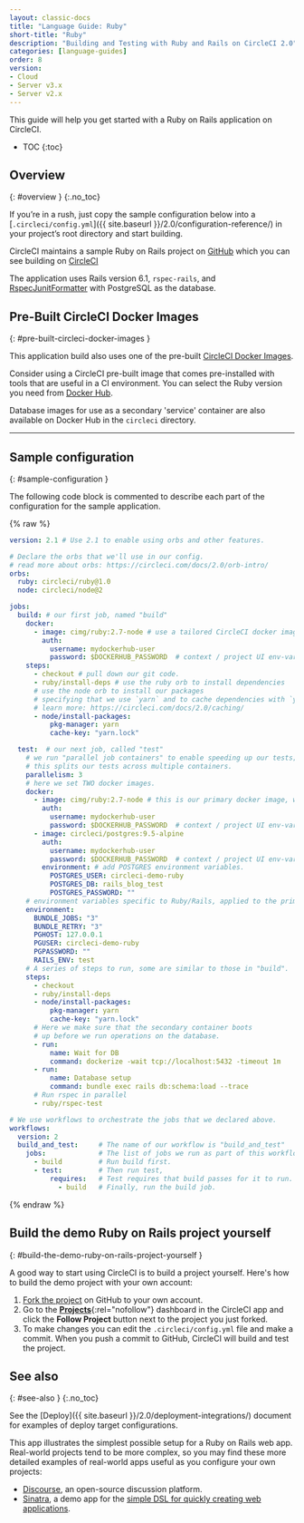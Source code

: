 ```yaml
---
layout: classic-docs
title: "Language Guide: Ruby"
short-title: "Ruby"
description: "Building and Testing with Ruby and Rails on CircleCI 2.0"
categories: [language-guides]
order: 8
version:
- Cloud
- Server v3.x
- Server v2.x
---
```


This guide will help you get started with a Ruby on Rails application on CircleCI.

* TOC
{:toc}

## Overview
{: #overview }
{:.no_toc}

If you’re in a rush, just copy the sample configuration below into a
[`.circleci/config.yml`]({{ site.baseurl }}/2.0/configuration-reference/) in
your project’s root directory and start building.

CircleCI maintains a sample Ruby on Rails project on
[GitHub](https://github.com/CircleCI-Public/circleci-demo-ruby-rails) which you
can see building on
[CircleCI](https://app.circleci.com/pipelines/github/CircleCI-Public/circleci-demo-ruby-rails)

The application uses Rails version 6.1, `rspec-rails`, and
[RspecJunitFormatter][rspec-junit-formatter] with PostgreSQL as the database.


## Pre-Built CircleCI Docker Images
{: #pre-built-circleci-docker-images }

This application build also uses one of the pre-built [CircleCI Docker
Images]({{site.baseurl}}/2.0/circleci-images/).

Consider using a CircleCI pre-built image that comes pre-installed with tools
that are useful in a CI environment. You can select the Ruby version you need
from [Docker Hub](https://hub.docker.com/r/cimg/ruby).

Database images for use as a secondary 'service' container are also available on
Docker Hub in the `circleci` directory.

---

## Sample configuration
{: #sample-configuration }

The following code block is commented to describe each part of the configuration
for the sample application.

{% raw %}

```yaml
version: 2.1 # Use 2.1 to enable using orbs and other features.

# Declare the orbs that we'll use in our config.
# read more about orbs: https://circleci.com/docs/2.0/orb-intro/
orbs:
  ruby: circleci/ruby@1.0
  node: circleci/node@2

jobs:
  build: # our first job, named "build"
    docker:
      - image: cimg/ruby:2.7-node # use a tailored CircleCI docker image.
        auth:
          username: mydockerhub-user
          password: $DOCKERHUB_PASSWORD  # context / project UI env-var reference
    steps:
      - checkout # pull down our git code.
      - ruby/install-deps # use the ruby orb to install dependencies
      # use the node orb to install our packages
      # specifying that we use `yarn` and to cache dependencies with `yarn.lock`
      # learn more: https://circleci.com/docs/2.0/caching/
      - node/install-packages:
          pkg-manager: yarn
          cache-key: "yarn.lock"

  test:  # our next job, called "test"
    # we run "parallel job containers" to enable speeding up our tests;
    # this splits our tests across multiple containers.
    parallelism: 3
    # here we set TWO docker images.
    docker:
      - image: cimg/ruby:2.7-node # this is our primary docker image, where step commands run.
        auth:
          username: mydockerhub-user
          password: $DOCKERHUB_PASSWORD  # context / project UI env-var reference
      - image: circleci/postgres:9.5-alpine
        auth:
          username: mydockerhub-user
          password: $DOCKERHUB_PASSWORD  # context / project UI env-var reference
        environment: # add POSTGRES environment variables.
          POSTGRES_USER: circleci-demo-ruby
          POSTGRES_DB: rails_blog_test
          POSTGRES_PASSWORD: ""
    # environment variables specific to Ruby/Rails, applied to the primary container.
    environment:
      BUNDLE_JOBS: "3"
      BUNDLE_RETRY: "3"
      PGHOST: 127.0.0.1
      PGUSER: circleci-demo-ruby
      PGPASSWORD: ""
      RAILS_ENV: test
    # A series of steps to run, some are similar to those in "build".
    steps:
      - checkout
      - ruby/install-deps
      - node/install-packages:
          pkg-manager: yarn
          cache-key: "yarn.lock"
      # Here we make sure that the secondary container boots
      # up before we run operations on the database.
      - run:
          name: Wait for DB
          command: dockerize -wait tcp://localhost:5432 -timeout 1m
      - run:
          name: Database setup
          command: bundle exec rails db:schema:load --trace
      # Run rspec in parallel
      - ruby/rspec-test

# We use workflows to orchestrate the jobs that we declared above.
workflows:
  version: 2
  build_and_test:     # The name of our workflow is "build_and_test"
    jobs:             # The list of jobs we run as part of this workflow.
      - build         # Run build first.
      - test:         # Then run test,
          requires:   # Test requires that build passes for it to run.
            - build   # Finally, run the build job.
```

{% endraw %}


## Build the demo Ruby on Rails project yourself
{: #build-the-demo-ruby-on-rails-project-yourself }

A good way to start using CircleCI is to build a project yourself. Here's how to build the demo project with your own account:

1. [Fork the project][fork-demo-project] on GitHub to your own account.
2. Go to the [**Projects**](https://app.circleci.com/projects/){:rel="nofollow"} dashboard in the CircleCI app and click the **Follow Project** button next to the project you just forked.
3. To make changes you can edit the `.circleci/config.yml` file and make a commit. When you push a commit to GitHub, CircleCI will build and test the project.

## See also
{: #see-also }
{:.no_toc}

See the [Deploy]({{ site.baseurl }}/2.0/deployment-integrations/) document for examples of deploy target configurations.

This app illustrates the simplest possible setup for a Ruby on Rails web app. Real-world projects tend to be more complex, so you may find these more detailed examples of real-world apps useful as you configure your own projects:

* [Discourse](https://github.com/CircleCI-Public/discourse/blob/master/.circleci/config.yml), an open-source discussion platform.
* [Sinatra](https://github.com/CircleCI-Public/circleci-demo-ruby-sinatra), a demo app for the [simple DSL for quickly creating web applications](http://www.sinatrarb.com/).

[fork-demo-project]: https://github.com/CircleCI-Public/circleci-demo-ruby-rails/tree/2.1-orbs-config
[rspec-junit-formatter]: https://github.com/sj26/rspec_junit_formatter
